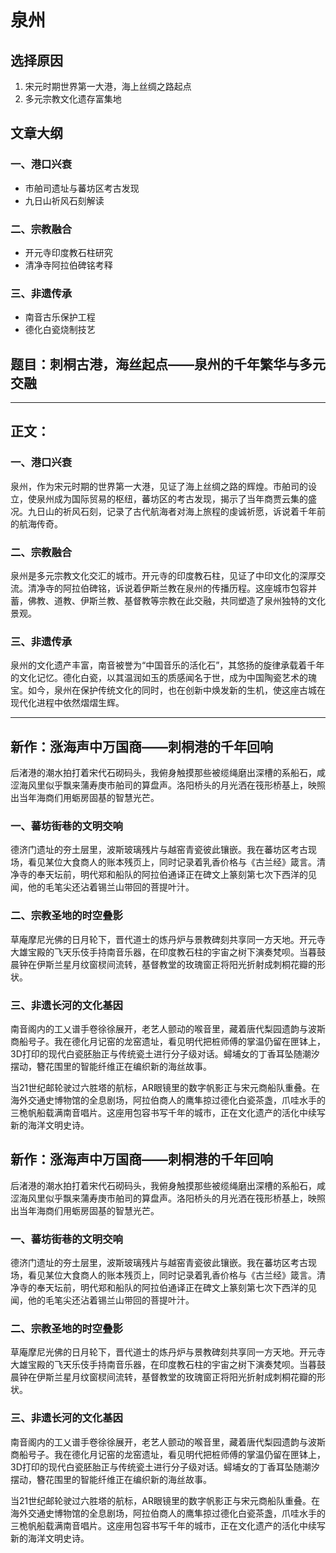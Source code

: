 # 泉州

## 选择原因
1. 宋元时期世界第一大港，海上丝绸之路起点
2. 多元宗教文化遗存富集地

## 文章大纲
### 一、港口兴衰
- 市舶司遗址与蕃坊区考古发现
- 九日山祈风石刻解读

### 二、宗教融合
- 开元寺印度教石柱研究
- 清净寺阿拉伯碑铭考释

### 三、非遗传承
- 南音古乐保护工程
- 德化白瓷烧制技艺

## 题目：刺桐古港，海丝起点——泉州的千年繁华与多元交融

---

## 正文：

### 一、港口兴衰

泉州，作为宋元时期的世界第一大港，见证了海上丝绸之路的辉煌。市舶司的设立，使泉州成为国际贸易的枢纽，蕃坊区的考古发现，揭示了当年商贾云集的盛况。九日山的祈风石刻，记录了古代航海者对海上旅程的虔诚祈愿，诉说着千年前的航海传奇。

### 二、宗教融合

泉州是多元宗教文化交汇的城市。开元寺的印度教石柱，见证了中印文化的深厚交流。清净寺的阿拉伯碑铭，诉说着伊斯兰教在泉州的传播历程。这座城市包容并蓄，佛教、道教、伊斯兰教、基督教等宗教在此交融，共同塑造了泉州独特的文化景观。

### 三、非遗传承

泉州的文化遗产丰富，南音被誉为“中国音乐的活化石”，其悠扬的旋律承载着千年的文化记忆。德化白瓷，以其温润如玉的质感闻名于世，成为中国陶瓷艺术的瑰宝。如今，泉州在保护传统文化的同时，也在创新中焕发新的生机，使这座古城在现代化进程中依然熠熠生辉。

---
## 新作：涨海声中万国商——刺桐港的千年回响

后渚港的潮水拍打着宋代石砌码头，我俯身触摸那些被缆绳磨出深槽的系船石，咸涩海风里似乎飘来蒲寿庚市舶司的算盘声。洛阳桥头的月光洒在筏形桥基上，映照出当年海商们用蛎房固基的智慧光芒。

### 一、蕃坊街巷的文明交响

德济门遗址的夯土层里，波斯玻璃残片与越窑青瓷彼此镶嵌。我在蕃坊区考古现场，看见某位大食商人的账本残页上，同时记录着乳香价格与《古兰经》箴言。清净寺的奉天坛前，明代郑和船队的阿拉伯通译正在碑文上篆刻第七次下西洋的见闻，他的毛笔尖还沾着锡兰山带回的菩提叶汁。

### 二、宗教圣地的时空叠影

草庵摩尼光佛的日月轮下，晋代道士的炼丹炉与景教碑刻共享同一方天地。开元寺大雄宝殿的飞天乐伎手持南音乐器，在印度教石柱的宇宙之树下演奏梵呗。当暮鼓晨钟在伊斯兰星月纹窗棂间流转，基督教堂的玫瑰窗正将阳光折射成刺桐花瓣的形状。

### 三、非遗长河的文化基因

南音阁内的工乂谱手卷徐徐展开，老艺人颤动的喉音里，藏着唐代梨园遗韵与波斯商船号子。我在德化月记窑的龙窑遗址，看见明代把桩师傅的掌温仍留在匣钵上，3D打印的现代白瓷胚胎正与传统瓷土进行分子级对话。蟳埔女的丁香耳坠随潮汐摆动，簪花围里的智能纤维正在编织新的海丝故事。

当21世纪邮轮驶过六胜塔的航标，AR眼镜里的数字帆影正与宋元商船队重叠。在海外交通史博物馆的全息剧场，阿拉伯商人的鹰隼掠过德化白瓷茶盏，爪哇水手的三桅帆船载满南音唱片。这座用包容书写千年的城市，正在文化遗产的活化中续写新的海洋文明史诗。

## 新作：涨海声中万国商——刺桐港的千年回响

后渚港的潮水拍打着宋代石砌码头，我俯身触摸那些被缆绳磨出深槽的系船石，咸涩海风里似乎飘来蒲寿庚市舶司的算盘声。洛阳桥头的月光洒在筏形桥基上，映照出当年海商们用蛎房固基的智慧光芒。

### 一、蕃坊街巷的文明交响

德济门遗址的夯土层里，波斯玻璃残片与越窑青瓷彼此镶嵌。我在蕃坊区考古现场，看见某位大食商人的账本残页上，同时记录着乳香价格与《古兰经》箴言。清净寺的奉天坛前，明代郑和船队的阿拉伯通译正在碑文上篆刻第七次下西洋的见闻，他的毛笔尖还沾着锡兰山带回的菩提叶汁。

### 二、宗教圣地的时空叠影

草庵摩尼光佛的日月轮下，晋代道士的炼丹炉与景教碑刻共享同一方天地。开元寺大雄宝殿的飞天乐伎手持南音乐器，在印度教石柱的宇宙之树下演奏梵呗。当暮鼓晨钟在伊斯兰星月纹窗棂间流转，基督教堂的玫瑰窗正将阳光折射成刺桐花瓣的形状。

### 三、非遗长河的文化基因

南音阁内的工乂谱手卷徐徐展开，老艺人颤动的喉音里，藏着唐代梨园遗韵与波斯商船号子。我在德化月记窑的龙窑遗址，看见明代把桩师傅的掌温仍留在匣钵上，3D打印的现代白瓷胚胎正与传统瓷土进行分子级对话。蟳埔女的丁香耳坠随潮汐摆动，簪花围里的智能纤维正在编织新的海丝故事。

当21世纪邮轮驶过六胜塔的航标，AR眼镜里的数字帆影正与宋元商船队重叠。在海外交通史博物馆的全息剧场，阿拉伯商人的鹰隼掠过德化白瓷茶盏，爪哇水手的三桅帆船载满南音唱片。这座用包容书写千年的城市，正在文化遗产的活化中续写新的海洋文明史诗。